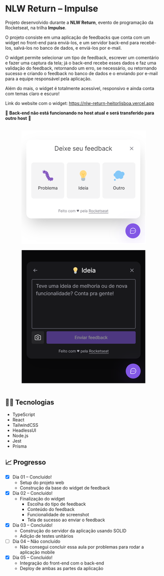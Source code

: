 # NLW Return &ndash; Impulse

Projeto desenvolvido durante a **NLW Return**, evento de programação da Rocketseat, na trilha **Impulse**.

O projeto consiste em uma aplicação de feedbacks que conta com um widget no front-end para enviá-los, e um servidor back-end para recebê-los, salvá-los no banco de dados, e enviá-los por e-mail.

O widget permite selecionar um tipo de feedback, escrever um comentário e fazer uma captura da tela; já o back-end recebe esses dados e faz uma validação do feedback, retornando um erro, se necessário, ou retornando sucesso e criando o feedback no banco de dados e o enviando por e-mail para a equipe responsável pela aplicação.

Além do mais, o widget é totalmente acessível, responsivo e ainda conta com temas claro e escuro!

Link do website com o widget: https://nlw-return-heitorlisboa.vercel.app

🚧 **Back-end não está funcionando no host atual e será transferido para outro host** 🚧

<br />
<div align="center">
  <img src="./showcase/feedback-type-step-light-theme.png" alt="Widget na etapa de selecionar o tipo de feedback usando o tema claro" />
</div>
<br />
<div align="center">
  <img src="./showcase/feedback-content-step-dark-theme.png" alt="Widget na etapa do conteúdo do feedback usando o tema escuro" />
</div>
<br />

## 👨‍💻 Tecnologias

- TypeScript
- React
- TailwindCSS
- HeadlessUI
- Node.js
- Jest
- Prisma

## 📈 Progresso

- [x] Dia 01 &ndash; Concluído!
  - Setup do projeto web
  - Construção da base do widget de feedback
- [x] Dia 02 &ndash; Concluído!
  - Finalização do widget
    - Escolha do tipo de feedback
    - Conteúdo do feedback
    - Funcionalidade de screenshot
    - Tela de sucesso ao enviar o feedback
- [x] Dia 03 &ndash; Concluído!
  - Construção do servidor da aplicação usando SOLID
  - Adição de testes unitários
- [ ] Dia 04 &ndash; Não concluído
  - Não consegui concluir essa aula por problemas para rodar a aplicação mobile
- [x] Dia 05 &ndash; Concluído!
  - Integração do front-end com o back-end
  - Deploy de ambas as partes da aplicação

